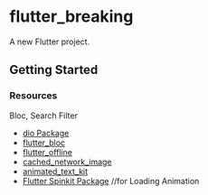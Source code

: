 # flutter_breaking

A new Flutter project.

## Getting Started
### Resources
Bloc, Search Filter 
- [dio Package](https://pub.dev/packages/dio)
- [flutter_bloc](https://pub.dev/packages/flutter_bloc)
- [flutter_offline](https://pub.dev/packages/flutter_offline)
- [cached_network_image](https://pub.dev/packages/cached_network_image)
- [animated_text_kit](https://pub.dev/packages/animated_text_kit)
- [Flutter Spinkit Package](https://pub.dev/packages/flutter_spinkit) //for Loading Animation
